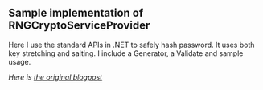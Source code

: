 Sample implementation of RNGCryptoServiceProvider 
------------------------
Here I use the standard APIs in .NET to safely hash password. It uses both key stretching and salting.
I include a Generator, a Validate and sample usage.

*Here is [the original blogpost](http://marcusclasson.com/2013/07/13/how-to-store-and-use-passwords-in-net/)*
